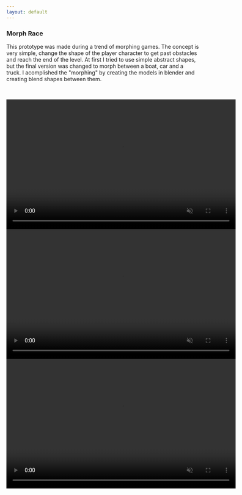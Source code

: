```yaml
---
layout: default
---
```


### Morph Race
This prototype was made during a trend of morphing games. The concept is very simple, change the shape of the player character to get past obstacles and reach the end of the level. At first I tried to use simple abstract shapes, but the final version was changed to morph between a boat, car and a truck. I acomplished the "morphing" by creating the models in blender and creating blend shapes between them. 

&nbsp;

 <video width="600" height="340" autoplay muted loop>
  <source src="assets/images/portfolio/MorphGame/1.mp4" type="video/mp4">
Your browser does not support the video tag.
</video> 

 <video width="600" height="340" autoplay muted loop>
  <source src="assets/images/portfolio/MorphGame/4.mp4" type="video/mp4">
Your browser does not support the video tag.
</video> 

 <video width="600" height="340" autoplay muted loop>
  <source src="assets/images/portfolio/MorphGame/trim.mp4" type="video/mp4">
Your browser does not support the video tag.
</video> 
